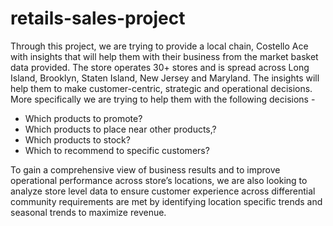 # retails-sales-project

Through this project, we are trying to provide a local chain, Costello Ace with insights that will
help them with their business from the market basket data provided. The store operates 30+
stores and is spread across Long Island, Brooklyn, Staten Island, New Jersey and Maryland.
The insights will help them to make customer-centric, strategic and operational decisions. More
specifically we are trying to help them with the following decisions -
<ul> 
  <li> Which products to promote? </li>
<li> Which products to place near other products,?</li>
<li> Which products to stock?</li>
<li> Which to recommend to specific customers?</li>
 </ul>
To gain a comprehensive view of business results and to improve operational performance
across store’s locations, we are also looking to analyze store level data to ensure customer
experience across differential community requirements are met by identifying location specific
trends and seasonal trends to maximize revenue.
